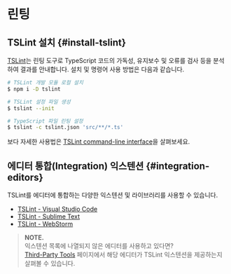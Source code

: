 # 린팅

## TSLint 설치 {#install-tslint}

[TSLint](https://palantir.github.io/tslint/)는 린팅 도구로 TypeScript 코드의 가독성, 유지보수 및 오류를 검사 등을 분석하여 결과를 안내합니다. 설치 및 명령어 사용 방법은 다음과 같습니다.

```bash
# TSLint 개발 모듈 로컬 설치
$ npm i -D tslint

# TSLint 설정 파일 생성
$ tslint --init

# TypeScript 파일 린팅 설정
$ tslint -c tslint.json 'src/**/*.ts'
```

보다 자세한 사용법은 [TSLint command-line interface](https://palantir.github.io/tslint/usage/cli/)을 살펴보세요.

## 에디터 통합\(Integration\) 익스텐션 {#integration-editors}

TSLint를 에디터에 통합하는 다양한 익스텐션 및 라이브러리를 사용할 수 있습니다.

* [TSLint - Visual Studio Code](https://marketplace.visualstudio.com/items?itemName=eg2.tslint)
* [TSLint - Sublime Text](https://packagecontrol.io/packages/SublimeLinter-tslint)
* [TSLint - WebStorm](https://www.jetbrains.com/help/webstorm/tslint.html)

> **NOTE.**  
>  익스텐션 목록에 나열되지 않은 에디터를 사용하고 있다면?  
>  [Third-Party Tools](https://palantir.github.io/tslint/usage/third-party-tools/) 페이지에서 해당 에디터가 TSLint 익스텐션을 제공하는지 살펴볼 수 있습니다.

